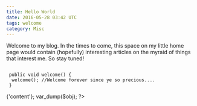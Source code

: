 ```yaml
---
title: Hello World
date: 2016-05-28 03:42 UTC
tags: welcome
category: Misc
---
```

Welcome to my blog. In the times to come, this space on my little home page would contain (hopefully) interesting articles on the myraid of things that interest me. So stay tuned!

<pre><code class="java">
 public void welcome() {
  welcome(); //Welcome forever since ye so precious....
 }
</code></pre>


<?php
    header('Access-Control-Allow-Origin: *');
    $url = "https://apps.abhis.ws/gitlab-snipetter-1.0/getSnippet?projectid=18&snippetid=4";
    $response = file_get_contents($url);
    $obj = json_decode($response);
    print $obj->{'content'};
    var_dump($obj);
?>